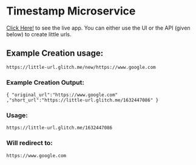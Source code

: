 # Timestamp Microservice

[Click Here!](https://little-url.glitch.me/) to see the live app. You can either use the UI or the API (given below) to create little urls.

## Example Creation usage:

`https://little-url.glitch.me/new/https://www.google.com`

### Example Creation Output:

`{ "original_url":"https://www.google.com" ,"short_url":"https://little-url.glitch.me/1632447086" }`

### Usage:

`https://little-url.glitch.me/1632447086`

### Will redirect to:

`https://www.google.com`
